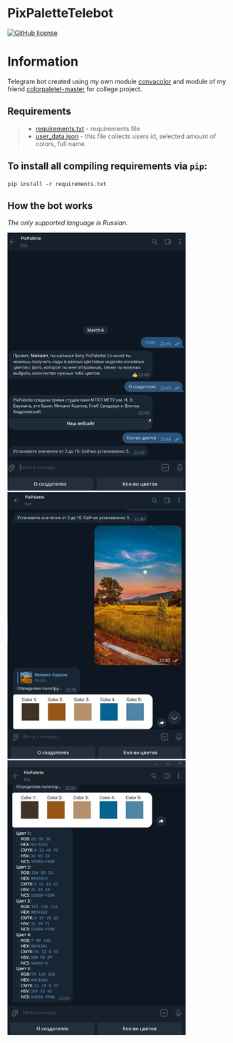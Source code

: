 # PixPaletteTelebot

[![GitHub license](https://img.shields.io/github/license/misha153/PixPaletteTelebot)](https://github.com/misha153/PixPaletteTelebot)

# Information
Telegram bot created using my own module [convacolor](https://github.com/misha153/convacolor) and module of my friend [colorpaletet-master](https://github.com/gejirz/colorpalette-master) for college project.

## Requirements
> - [requirements.txt](requirements.txt) - requirements file
> - [user_data.json](PixPaletteTelebot/user_data.json) - this file collects users id, selected amount of colors, full name.

## To install all compiling requirements via `pip`:

`pip install -r requirements.txt`

## How the bot works
*The only supported language is Russian.*

<img src="https://github.com/misha153/PixPaletteTelebot/blob/Presentation/image.png" width="400">
<img src="https://github.com/misha153/PixPaletteTelebot/blob/Presentation/image2.png" width="400">
<img src="https://github.com/misha153/PixPaletteTelebot/blob/Presentation/image3.png" width="400">
